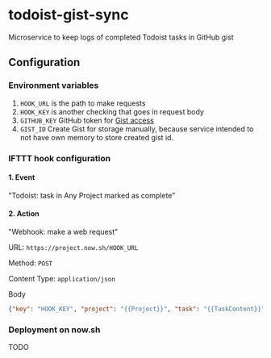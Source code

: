 # todoist-gist-sync

Microservice to keep logs of completed Todoist tasks in GitHub gist

## Configuration

### Environment variables

1. ``HOOK_URL`` is the path to make requests
1. ``HOOK_KEY`` is another checking that goes in request body
1. ``GITHUB_KEY`` GitHub token for [Gist access](https://github.com/settings/tokens/new)
1. ``GIST_ID`` Create Gist for storage manually, because service intended to not have own memory to store created gist id.

### IFTTT hook configuration

#### 1. Event

"Todoist: task in Any Project marked as complete"

#### 2. Action

"Webhook: make a web request"

URL: ``https://project.now.sh/HOOK_URL``

Method: ``POST``

Content Type: ``application/json``

Body

```json
{"key": "HOOK_KEY", "project": "{{Project}}", "task": "{{TaskContent}}"}
```

### Deployment on now.sh

TODO
